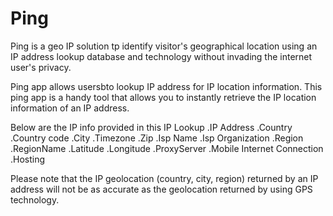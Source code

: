 # Ping
Ping is a geo IP solution tp identify visitor's geographical location using an IP address lookup database and technology without invading the internet user's  privacy.

Ping app allows usersbto lookup IP address for IP location information. This ping app is a handy tool that allows you to instantly retrieve the IP location information of an IP address.

Below are the IP info provided in this IP Lookup
.IP Address
.Country
.Country code
.City
.Timezone
.Zip
.Isp Name
.Isp Organization 
.Region
.RegionName
.Latitude
.Longitude
.ProxyServer
.Mobile Internet Connection 
.Hosting

Please note that the IP geolocation (country, city, region) returned by an IP address will not be as accurate as the geolocation returned by using GPS technology.
